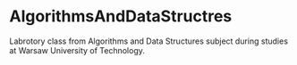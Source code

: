 # AlgorithmsAndDataStructres
Labrotory class from Algorithms and Data Structures subject during studies at Warsaw University of Technology.
